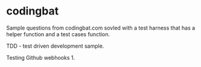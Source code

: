 codingbat
=========
Sample questions from codingbat.com sovled with a test harness that has a helper function and a test cases function.

TDD - test driven development sample.

Testing Github webhooks 1.